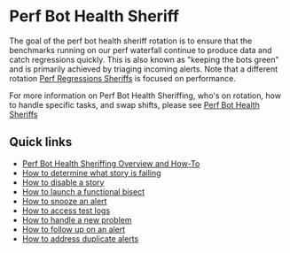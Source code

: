 # Perf Bot Health Sheriff

The goal of the perf bot health sheriff rotation is to ensure that the benchmarks running on our perf waterfall continue to produce data and catch regressions quickly. This is also known as "keeping the bots green" and is primarily achieved by triaging incoming alerts. Note that a different rotation [Perf Regressions Sheriffs](../perf_regression_sheriffing.md) is focused on performance.

For more information on Perf Bot Health Sheriffing, who's on rotation, how to handle specific
tasks, and swap shifts, please see [Perf Bot Health
Sheriffs](http://goto.google.com/perf-bot-health-sheriffs)

## Quick links

* [Perf Bot Health Sheriffing Overview and How-To](http://goto.google.com/perf-bot-health-sheriffs)
* [How to determine what story is failing](https://chromium.googlesource.com/chromium/src/+/main/docs/speed/bot_health_sheriffing/what_test_is_failing.md)
* [How to disable a story](https://chromium.googlesource.com/chromium/src/+/main/docs/speed/bot_health_sheriffing/how_to_disable_a_story.md)
* [How to launch a functional bisect](https://chromium.googlesource.com/chromium/src/+/main/docs/speed/bot_health_sheriffing/how_to_launch_a_functional_bisect.md)
* [How to snooze an alert](https://chromium.googlesource.com/chromium/src/+/main/docs/speed/bot_health_sheriffing/how_to_snooze_an_alert.md)
* [How to access test logs](https://chromium.googlesource.com/chromium/src/+/main/docs/speed/bot_health_sheriffing/how_to_access_test_logs.md)
* [How to handle a new problem](https://chromium.googlesource.com/chromium/src/+/main/docs/speed/bot_health_sheriffing/how_to_handle_a_new_problem.md)
* [How to follow up on an alert](https://chromium.googlesource.com/chromium/src/+/main/docs/speed/bot_health_sheriffing/how_to_follow_up_on_an_alert.md)
* [How to address duplicate alerts](https://chromium.googlesource.com/chromium/src/+/main/docs/speed/bot_health_sheriffing/how_to_address_duplicate_alerts.md)
